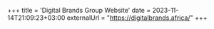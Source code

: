 +++
title = 'Digital Brands Group Website'
date = 2023-11-14T21:09:23+03:00
externalUrl = "https://digitalbrands.africa/"
+++
